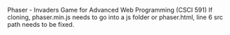 Phaser - Invaders Game for Advanced Web Programming (CSCI 591)
If cloning, phaser.min.js needs to go into a js folder or phaser.html, line 6 src path needs to be fixed.
